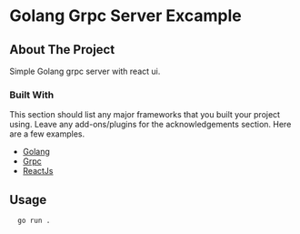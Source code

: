 # Golang Grpc Server Excample

## About The Project

Simple Golang grpc server with react ui.

### Built With

This section should list any major frameworks that you built your project using. Leave any add-ons/plugins for the acknowledgements section. Here are a few examples.
* [Golang](https://golang.org)
* [Grpc](https://grpc.io)
* [ReactJs](https://reactjs.org)

## Usage

```sh
  go run .
  ```

